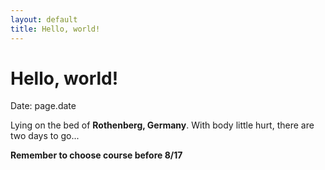 ```yaml
---
layout: default
title: Hello, world!
---
```


Hello, world!
=============

Date: page.date

Lying on the bed of **Rothenberg, Germany**.
With body little hurt,
there are two days to go...

**Remember to choose course before 8/17**
